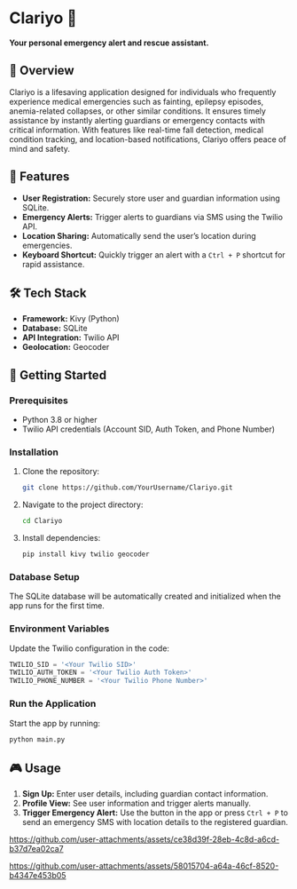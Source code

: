 # Clariyo 🚨  
**Your personal emergency alert and rescue assistant.**  

## 📝 Overview  
Clariyo is a lifesaving application designed for individuals who frequently experience medical emergencies such as fainting, epilepsy episodes, anemia-related collapses, or other similar conditions. It ensures timely assistance by instantly alerting guardians or emergency contacts with critical information. With features like real-time fall detection, medical condition tracking, and location-based notifications, Clariyo offers peace of mind and safety.
## 🎯 Features  
- **User Registration:** Securely store user and guardian information using SQLite.  
- **Emergency Alerts:** Trigger alerts to guardians via SMS using the Twilio API.  
- **Location Sharing:** Automatically send the user’s location during emergencies.  
- **Keyboard Shortcut:** Quickly trigger an alert with a `Ctrl + P` shortcut for rapid assistance.  

## 🛠️ Tech Stack  
- **Framework:** Kivy (Python)  
- **Database:** SQLite  
- **API Integration:** Twilio API  
- **Geolocation:** Geocoder  

## 🚀 Getting Started  

### Prerequisites  
- Python 3.8 or higher  
- Twilio API credentials (Account SID, Auth Token, and Phone Number)  

### Installation  
1. Clone the repository:  
   ```bash  
   git clone https://github.com/YourUsername/Clariyo.git  
   ```  
2. Navigate to the project directory:  
   ```bash  
   cd Clariyo  
   ```  
3. Install dependencies:  
   ```bash  
   pip install kivy twilio geocoder  
   ```  

### Database Setup  
The SQLite database will be automatically created and initialized when the app runs for the first time.  

### Environment Variables  
Update the Twilio configuration in the code:  
```python  
TWILIO_SID = '<Your Twilio SID>'  
TWILIO_AUTH_TOKEN = '<Your Twilio Auth Token>'  
TWILIO_PHONE_NUMBER = '<Your Twilio Phone Number>'  
```  

### Run the Application  
Start the app by running:  
```bash  
python main.py  
```  

## 🎮 Usage  
1. **Sign Up:** Enter user details, including guardian contact information.  
2. **Profile View:** See user information and trigger alerts manually.  
3. **Trigger Emergency Alert:** Use the button in the app or press `Ctrl + P` to send an emergency SMS with location details to the registered guardian.  

https://github.com/user-attachments/assets/ce38d39f-28eb-4c8d-a6cd-b37d7ea02ca7

https://github.com/user-attachments/assets/58015704-a64a-46cf-8520-b4347e453b05
